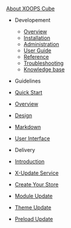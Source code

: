 [<span class="iconify" data-icon="mdi:cube-outline"></span> About XOOPS Cube](/en/about.md)

- Developement
  - [Overview](/en/development/)
  - [Installation](/en/development/installation.md)
  - [Administration](/en/development/administration.md)
  - [User Guide](/en/development/user-guide.md)
  - [Reference](/en/development/reference.md)
  - [Troubleshooting](/en/development/debug.md)
  - [Knowledge base](/en/development/knowledge-base.md)

-   Guidelines
  - [Quick Start](/en/guidelines/quick-start.md)
  - [Overview](/en/guidelines/overview.md)
  - [Design](/en/guidelines/)
  - [Markdown](/en/guidelines/markdown/)
  - [User Interface](/en/guidelines/user-interface/)

-   Delivery
  - [Introduction](/en/delivery/)
  - [X-Update Service](/en/delivery/setup-x-update.md)
  - [Create Your Store](/en/delivery/setup-x-store.md)
  - [Module Update](/en/delivery/update-module.md)
  - [Theme Update](/en/delivery/update-theme.md)
  - [Preload Update](/en/delivery/update-preload.md)